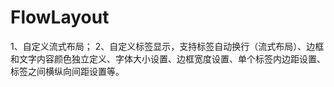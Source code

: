 # FlowLayout
1、自定义流式布局；
2、自定义标签显示，支持标签自动换行（流式布局）、边框和文字内容颜色独立定义、字体大小设置、边框宽度设置、单个标签内边距设置、标签之间横纵向间距设置等。
